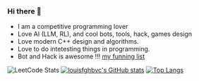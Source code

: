 ### Hi there 👋

<!--
**louisfghbvc/louisfghbvc** is a ✨ _special_ ✨ repository because its `README.md` (this file) appears on your GitHub profile.

Here are some ideas to get you started:

- 🔭 I’m currently working on ...
- 🌱 I’m currently learning ...
- 👯 I’m looking to collaborate on ...
- 🤔 I’m looking for help with ...
- 💬 Ask me about ...
- 📫 How to reach me: ...
- 😄 Pronouns: ...
- ⚡ Fun fact: ...
-->

- I am a competitive programming lover
- Love AI (LLM, RL), and cool bots, tools, hack, games design
- Love modern C++ design and algorithms.
- Love to do intetesting things in programming.
- Bot and Hack is awesome !!! [my funning list](https://github.com/stars/louisfghbvc/lists/fun-project)

![LeetCode Stats](https://leetcard.jacoblin.cool/louisfghbvc?ext=contest)
[![louisfghbvc's GitHub stats](https://github-readme-stats.vercel.app/api?username=louisfghbvc&count_private=true)](https://github.com/anuraghazra/github-readme-stats)
[![Top Langs](https://github-readme-stats.vercel.app/api/top-langs/?username=louisfghbvc)](https://github.com/anuraghazra/github-readme-stats)
